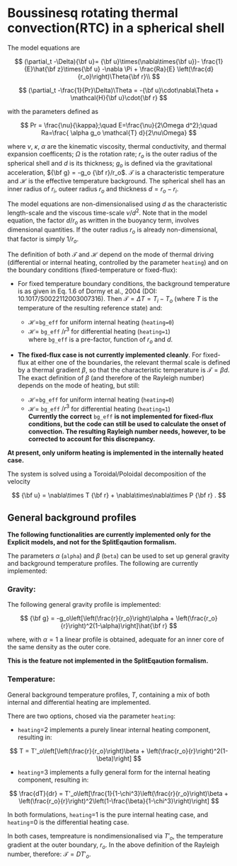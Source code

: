 # Boussinesq rotating thermal convection(RTC) in a spherical shell


The model equations are

$$
(\partial_t -\Delta){\bf u}= {\bf u}\times(\nabla\times{\bf u})- \frac{1}{E}\hat{\bf z}\times{\bf u}  -\nabla \Pi + \frac{Ra}{E} \left(\frac{d}{r_o}\right)\Theta{\bf r}\\
$$

$$
(\partial_t -\frac{1}{Pr}\Delta)\Theta = -{\bf u}\cdot\nabla\Theta + \mathcal{H}{\bf u}\cdot{\bf r}
$$

with the parameters defined as

$$
Pr = \frac{\nu}{\kappa};\quad E=\frac{\nu}{2\Omega d^2};\quad Ra=\frac{ \alpha g_o \mathcal{T} d}{2\nu\Omega}
$$

where $\nu$, $\kappa$, $\alpha$ are the kinematic viscosity, thermal conductivity, and thermal expansion coefficents; $\Omega$ is the rotation rate; $r_o$ is the outer radius of the spherical shell and $d$ is its thickness; $g_o$ is defined via the gravitational acceleration, ${\bf g} = -g_o {\bf r}/r_o$. $\mathcal{T}$ is a characteristic temperature and $\mathcal{H}$ is the effective temperature background. The spherical shell has an inner radius of $r_i$, outeer radius $r_o$ and thickness $d=r_o-r_i$.

The model equations are non-dimensionalised using $d$ as the characteristic length-scale and the viscous time-scale $\nu/d^2$. Note that in the model equation, the factor $d/r_o$ as written in the buoyancy term, involves dimensional quantities. If the outer radius $r_o$ is already non-dimensional, that factor is simply $1/r_o$.

The definition of both $\mathcal{T}$ and $\mathcal{H}$ depend on the mode of thermal driving (differential or internal heating, controlled by the parameter `heating`) and on the boundary conditions (fixed-temperature or fixed-flux):

- For fixed temperature boundary conditions, the background temperature is as given in Eq. 1.6 of Dormy et al., 2004 (DOI: 10.1017/S0022112003007316). Then $\mathcal{T} = \Delta T = T_i - T_o$ (where $T$ is the temperature of the resulting reference state) and:
    + $\mathcal{H}=$`bg_eff` for uniform internal heating (`heating=0`)
    + $\mathcal{H}=$ `bg_eff` $/r^3$ for differential heating (`heating=1`)  
where `bg_eff` is a pre-factor, function of $r_o$ and $d$.

- **The fixed-flux case is not currently implemented cleanly**. For fixed-flux at either one of the boundaries, the relevant thermal scale is defined by a thermal gradient $\beta$, so that the characteristic temperature is $\mathcal{T}=\beta d$. The exact definition of $\beta$ (and therefore of the Rayleigh number) depends on the mode of heating, but still:
    + $\mathcal{H}=$`bg_eff` for uniform internal heating (`heating=0`)
    + $\mathcal{H}=$ `bg_eff` $/r^3$ for differential heating (`heating=1`)  
**Currently the correct** `bg_eff` **is not implemented for fixed-flux conditions, but the code can still be used to calculate the onset of convection. The resulting Rayleigh number needs, however, to be corrected to account for this discrepancy.**


**At present, only uniform heating is implemented in the internally heated case.**

The system is solved using a Toroidal/Poloidal decomposition of the velocity

$$
{\bf u} = \nabla\times T {\bf r} + \nabla\times\nabla\times P {\bf r} .
$$


## General background profiles

**The following functionalities are currently implemented only for the Explicit models, and not for the SplitEqaution formalism.**

The parameters $\alpha$ (`alpha`) and $\beta$ (`beta`) can be used to set up general gravity and background temperature profiles. The following are currently implemented:

### Gravity:
The following general gravity profile is implemented:

$$
{\bf g} = -g_o\left[\left(\frac{r}{r_o}\right)\alpha + \left(\frac{r_o}{r}\right)^2(1-\alpha)\right]\hat{\bf r}
$$

where, with $\alpha=1$ a linear profile is obtained, adequate for an inner core of the same density as the outer core.

**This is the feature not implemented in the SplitEqaution formalism.**

### Temperature:

General background temperature profiles, $T$, containing a mix of both internal and differential heating are implemented.

There are two options, chosed via the parameter `heating`:

- `heating`=2 implements a purely linear internal heating component, resulting in:

$$
T = T'_o\left[\left(\frac{r}{r_o}\right)\beta + \left(\frac{r_o}{r}\right)^2(1-\beta)\right]
$$

- `heating`=3 implements a fully general form for the  internal heating component, resulting in:

$$
\frac{dT}{dr} = T'_o\left[\frac{1}{1-\chi^3}\left(\frac{r}{r_o}\right)\beta + \left(\frac{r_o}{r}\right)^2\left(1-\frac{\beta}{1-\chi^3}\right)\right]
$$

In both formulations, `heating`=1 is the pure internal heating case, and `heating`=0 is the differential heating case.

In both cases, tempreature is nondimensionalised via $T'_o$, the temperature gradient at the outer boundary, $r_o$. In the above definition of the Rayleigh number, therefore: $\mathcal{T} = D T'_o$.